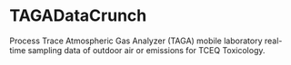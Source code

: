 # TAGADataCrunch
Process Trace Atmospheric Gas Analyzer (TAGA) mobile laboratory real-time sampling data of outdoor air or emissions for TCEQ Toxicology.
